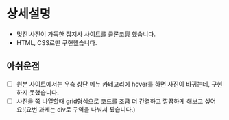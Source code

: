 # 상세설명

- 멋진 사진이 가득한 잡지사 사이트를 클론코딩 했습니다.
- HTML, CSS로만 구현했습니다.

## 아쉬운점

- [ ] 원본 사이트에서는 우측 상단 메뉴 카테고리에 hover를 하면 사진이 바뀌는데, 구현하지 못했습니다.
- [ ] 사진을 쭉 나열할때 grid형식으로 코드를 조금 더 간결하고 깔끔하게 해보고 싶어요!(요번 과제는 div로 구역을 나눠서 짰습니다.)
